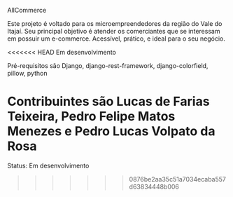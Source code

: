 AllCommerce

Este projeto é voltado para os microempreendedores da região do Vale do Itajaí. Seu principal objetivo é atender os comerciantes que se interessam em possuir um e-commerce. Acessível, prático, e ideal para o seu negócio.

<<<<<<< HEAD
Em desenvolvimento

Pré-requisitos são Django, django-rest-framework, django-colorfield, pillow, python

Contribuintes são Lucas de Farias Teixeira, Pedro Felipe Matos Menezes e Pedro Lucas Volpato da Rosa
=======
Status: Em desenvolvimento

>>>>>>> 0876be2aa35c51a7034ecaba557d63834448b006
